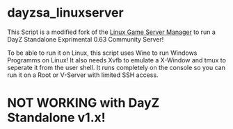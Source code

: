 # dayzsa_linuxserver

This Script is a modified fork of the <a href="https://linuxgsm.com">Linux Game Server Manager</a> to run a DayZ Standalone Exprimental 0.63 Community Server!

To be able to run it on Linux, this script uses Wine to run Windows Programms on Linux! It also needs Xvfb to emulate a X-Window and tmux to seperate it from the user shell. It runs completely on the console so you can run it on a Root or V-Server with limited SSH access. 


# NOT WORKING with DayZ Standalone  v1.x!

